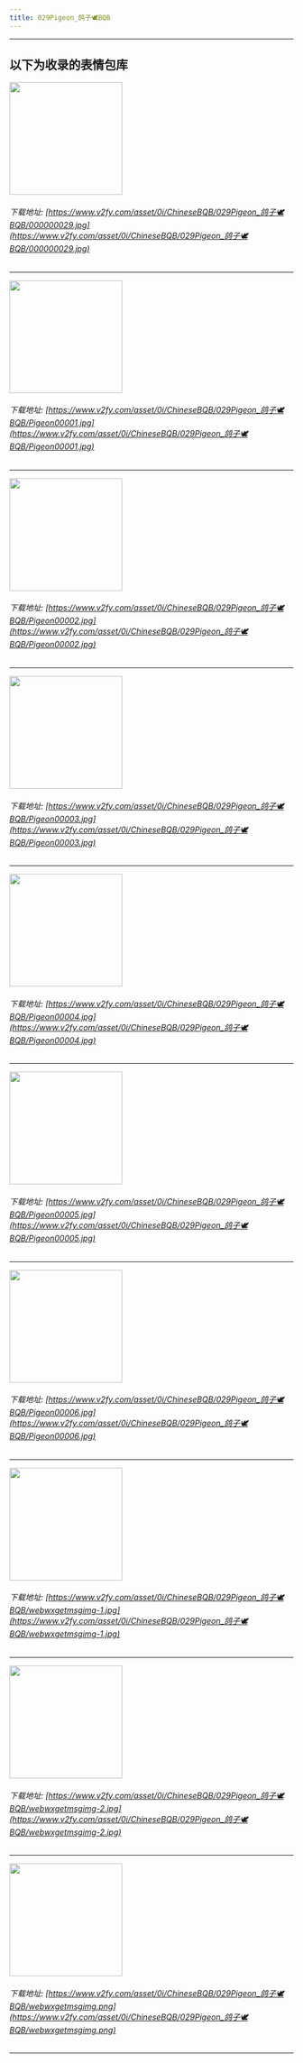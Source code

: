 ```yaml
---
title: 029Pigeon_鸽子🕊BQB
---
```


------
## 以下为收录的表情包库

<!-- more -->

<img height='200px' style='height:200px;'  src='https://www.v2fy.com/asset/0i/ChineseBQB/029Pigeon_鸽子🕊BQB/000000029.jpg' data-original='https://www.v2fy.com/asset/0i/ChineseBQB/029Pigeon_鸽子🕊BQB/000000029.jpg' /><br/><h6>下载地址: [https://www.v2fy.com/asset/0i/ChineseBQB/029Pigeon_鸽子🕊BQB/000000029.jpg](https://www.v2fy.com/asset/0i/ChineseBQB/029Pigeon_鸽子🕊BQB/000000029.jpg)</h6><hr/><img height='200px' style='height:200px;'  src='https://www.v2fy.com/asset/0i/ChineseBQB/029Pigeon_鸽子🕊BQB/Pigeon00001.jpg' data-original='https://www.v2fy.com/asset/0i/ChineseBQB/029Pigeon_鸽子🕊BQB/Pigeon00001.jpg' /><br/><h6>下载地址: [https://www.v2fy.com/asset/0i/ChineseBQB/029Pigeon_鸽子🕊BQB/Pigeon00001.jpg](https://www.v2fy.com/asset/0i/ChineseBQB/029Pigeon_鸽子🕊BQB/Pigeon00001.jpg)</h6><hr/><img height='200px' style='height:200px;'  src='https://www.v2fy.com/asset/0i/ChineseBQB/029Pigeon_鸽子🕊BQB/Pigeon00002.jpg' data-original='https://www.v2fy.com/asset/0i/ChineseBQB/029Pigeon_鸽子🕊BQB/Pigeon00002.jpg' /><br/><h6>下载地址: [https://www.v2fy.com/asset/0i/ChineseBQB/029Pigeon_鸽子🕊BQB/Pigeon00002.jpg](https://www.v2fy.com/asset/0i/ChineseBQB/029Pigeon_鸽子🕊BQB/Pigeon00002.jpg)</h6><hr/><img height='200px' style='height:200px;'  src='https://www.v2fy.com/asset/0i/ChineseBQB/029Pigeon_鸽子🕊BQB/Pigeon00003.jpg' data-original='https://www.v2fy.com/asset/0i/ChineseBQB/029Pigeon_鸽子🕊BQB/Pigeon00003.jpg' /><br/><h6>下载地址: [https://www.v2fy.com/asset/0i/ChineseBQB/029Pigeon_鸽子🕊BQB/Pigeon00003.jpg](https://www.v2fy.com/asset/0i/ChineseBQB/029Pigeon_鸽子🕊BQB/Pigeon00003.jpg)</h6><hr/><img height='200px' style='height:200px;'  src='https://www.v2fy.com/asset/0i/ChineseBQB/029Pigeon_鸽子🕊BQB/Pigeon00004.jpg' data-original='https://www.v2fy.com/asset/0i/ChineseBQB/029Pigeon_鸽子🕊BQB/Pigeon00004.jpg' /><br/><h6>下载地址: [https://www.v2fy.com/asset/0i/ChineseBQB/029Pigeon_鸽子🕊BQB/Pigeon00004.jpg](https://www.v2fy.com/asset/0i/ChineseBQB/029Pigeon_鸽子🕊BQB/Pigeon00004.jpg)</h6><hr/><img height='200px' style='height:200px;'  src='https://www.v2fy.com/asset/0i/ChineseBQB/029Pigeon_鸽子🕊BQB/Pigeon00005.jpg' data-original='https://www.v2fy.com/asset/0i/ChineseBQB/029Pigeon_鸽子🕊BQB/Pigeon00005.jpg' /><br/><h6>下载地址: [https://www.v2fy.com/asset/0i/ChineseBQB/029Pigeon_鸽子🕊BQB/Pigeon00005.jpg](https://www.v2fy.com/asset/0i/ChineseBQB/029Pigeon_鸽子🕊BQB/Pigeon00005.jpg)</h6><hr/><img height='200px' style='height:200px;'  src='https://www.v2fy.com/asset/0i/ChineseBQB/029Pigeon_鸽子🕊BQB/Pigeon00006.jpg' data-original='https://www.v2fy.com/asset/0i/ChineseBQB/029Pigeon_鸽子🕊BQB/Pigeon00006.jpg' /><br/><h6>下载地址: [https://www.v2fy.com/asset/0i/ChineseBQB/029Pigeon_鸽子🕊BQB/Pigeon00006.jpg](https://www.v2fy.com/asset/0i/ChineseBQB/029Pigeon_鸽子🕊BQB/Pigeon00006.jpg)</h6><hr/><img height='200px' style='height:200px;'  src='https://www.v2fy.com/asset/0i/ChineseBQB/029Pigeon_鸽子🕊BQB/webwxgetmsgimg-1.jpg' data-original='https://www.v2fy.com/asset/0i/ChineseBQB/029Pigeon_鸽子🕊BQB/webwxgetmsgimg-1.jpg' /><br/><h6>下载地址: [https://www.v2fy.com/asset/0i/ChineseBQB/029Pigeon_鸽子🕊BQB/webwxgetmsgimg-1.jpg](https://www.v2fy.com/asset/0i/ChineseBQB/029Pigeon_鸽子🕊BQB/webwxgetmsgimg-1.jpg)</h6><hr/><img height='200px' style='height:200px;'  src='https://www.v2fy.com/asset/0i/ChineseBQB/029Pigeon_鸽子🕊BQB/webwxgetmsgimg-2.jpg' data-original='https://www.v2fy.com/asset/0i/ChineseBQB/029Pigeon_鸽子🕊BQB/webwxgetmsgimg-2.jpg' /><br/><h6>下载地址: [https://www.v2fy.com/asset/0i/ChineseBQB/029Pigeon_鸽子🕊BQB/webwxgetmsgimg-2.jpg](https://www.v2fy.com/asset/0i/ChineseBQB/029Pigeon_鸽子🕊BQB/webwxgetmsgimg-2.jpg)</h6><hr/><img height='200px' style='height:200px;'  src='https://www.v2fy.com/asset/0i/ChineseBQB/029Pigeon_鸽子🕊BQB/webwxgetmsgimg.png' data-original='https://www.v2fy.com/asset/0i/ChineseBQB/029Pigeon_鸽子🕊BQB/webwxgetmsgimg.png' /><br/><h6>下载地址: [https://www.v2fy.com/asset/0i/ChineseBQB/029Pigeon_鸽子🕊BQB/webwxgetmsgimg.png](https://www.v2fy.com/asset/0i/ChineseBQB/029Pigeon_鸽子🕊BQB/webwxgetmsgimg.png)</h6><hr/>